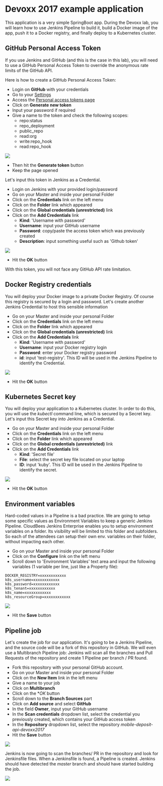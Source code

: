 # Devoxx 2017 example application

This application is a very simple SpringBoot app.
During the Devoxx lab, you will learn how to use Jenkins Pipeline to build it, build a Docker image of the app, push it to a Docker registry, and finally deploy to a Kubernetes cluster.

## GitHub Personal Access Token

If you use Jenkins and GitHub (and this is the case in this lab), you will need to use a GitHub Personal Access Token to override the anonymous rate limits of the GitHub API.

Here is how to create a GitHub Personal Access Token:

* Login on **GitHub** with your credentials
* Go to your [Settings](https://github.com/settings/profile)
* Access the [Personal access tokens page](https://github.com/settings/tokens)
* Click on **Generate new token**
* Input your password if required
* Give a name to the token and check the following scopes:
  * repo:status
  * repo_deployment
  * public_repo
  * read:org
  * write:repo_hook
  * read:repo_hook

![](images/token.png)

* Then hit the **Generate token** button
* Keep the page opened

Let's input this token in Jenkins as a Credential.
* Login on Jenkins with your provided login/password
* Go on your Master and inside your personal Folder
* Click on the **Credentials** link on the left menu
* Click on the **Folder** link which appeared
* Click on the **Global credentials (unrestricted)** link
* Click on the **Add Credentials** link
  * **Kind**: 'Username with password'
  * **Username**: input your GitHub username
  * **Password**: copy/paste the access token which was previously created
  * **Description**: input something useful such as 'Github token'

![](images/add_credentials.png)

* Hit the **OK** button

With this token, you will not face any GitHub API rate limitation.

## Docker Registry credentials

You will deploy your Docker image to a private Docker Registry. Of course this registry is secured by a login and password.
Let's create another Jenkins Credential to host this sensible information
* Go on your Master and inside your personal Folder
* Click on the **Credentials** link on the left menu
* Click on the **Folder** link which appeared
* Click on the **Global credentials (unrestricted)** link
* Click on the **Add Credentials** link
  * **Kind**: 'Username with password'
  * **Username**: input your Docker registry login
  * **Password**: enter your Docker registry password
  * **id**: input 'test-registry'. This ID will be used in the Jenkins Pipeline to identify the Credential.

![](images/add_credentials.png)

* Hit the **OK** button

## Kubernetes Secret key

You will deploy your application to a Kubernetes cluster. In order to do this, you will use the _kubectl_ command line, which is secured by a Secret key.
Let's input this Secret key into Jenkins as a Credential.
* Go on your Master and inside your personal Folder
* Click on the **Credentials** link on the left menu
* Click on the **Folder** link which appeared
* Click on the **Global credentials (unrestricted)** link
* Click on the **Add Credentials** link
  * **Kind**: 'Secret file'
  * **File**: select the secret key file located on your laptop
  * **ID**: input 'kuby'. This ID will be used in the Jenkins Pipeline to identify the secret.

![](images/add_credentials.png)

* Hit the **OK** button

## Environment variables

Hard-coded values in a Pipeline is a bad practice.
We are going to setup some specific values as Environment Variables to keep a generic Jenkins Pipeline.
CloudBees Jenkins Enterprise enables you to setup environment variables on a folder. Its visibility will be limited to this folder and subfolders.
So each of the attendees can setup their own env. variables on their folder, without impacting each other.

* Go on your Master and inside your personal Folder
* Click on the **Configure** link on the left menu
* Scroll down to 'Environment Variables' text area and input the following variables (1 variable per line, just like a Property file):

```
DOCKER_REGISTRY=xxxxxxxxxxxx
k8s_username=xxxxxxxxxxxx
k8s_password=xxxxxxxxxxxx
k8s_tenant=xxxxxxxxxxxx
k8s_name=xxxxxxxxxxxx
k8s_resourceGroup=xxxxxxxxxxxx
```

![](images/env_variables.png)

* Hit the **Save** button

## Pipeline job

Let's create the job for our application.
It's going to be a Jenkins Pipeline, and the source code will be a fork of this repository in GitHub.
We will even use a Multibranch Pipeline job: Jenkins will scan all the branches and Pull Requests of the repository and create 1 Pipeline per branch / PR found.

* Fork this repository with your personal GitHub account.
* Go on your Master and inside your personal Folder
* Click on the **New Item** link in the left menu
* Give a name to your job
* Click on **Multibranch**
* Click on the **OK* button
* Scroll down to the **Branch Sources** part
* Click on **Add source** and select **GitHub**
* In the field **Owner**, input your GitHub username
* In the **Scan credentials** dropdown list, select the credential you previously created, which contains your GitHub access token
* In the **Repository** dropdown list, select the repository _mobile-deposit-api-devoxx2017_
* Hit the **Save** button

![](images/pipeline.png)

Jenkins is now going to scan the branches/ PR in the repository and look for Jenkinsfile files. When a Jenkinsfile is found, a Pipeline is created.
Jenkins should have detected the _master_ branch and should have started building the job.

![](images/branch_indexing.png)
